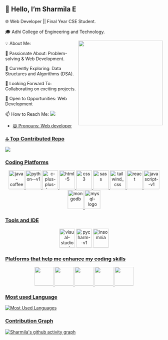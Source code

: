 ## 👋 Hello, I’m Sharmila E

🌐 Web Developer || Final Year CSE Student.

🎓 Adhi College of Engineering and Technology.

<img align='right' width='270' heigth='190' src='https://stephmason.com.au/assets/headergirl.png'>

💡 About Me:


🚀 Passionate About: Problem-solving & Web Development.

📖 Currently Exploring: Data Structures and Algorithms (DSA).

🎯 Looking Forward To: Collaborating on exciting projects.




   🌱 Open to Opportunities: Web Development
   
   📫 How to Reach Me:  <a href='www.linkedin.com/in/sharmila-elumalai-62297127b'>
  <img src='https://img.shields.io/badge/LinkedIn-0077B5?style=for-the-badge&logo=linkedin&logoColor=white'>

  
- 😄 Pronouns: Web developer

### 🔝 Top Contributed Repo
![](https://github-contributor-stats.vercel.app/api?username=Sharmila200444&limit=5&theme=flat&combine_all_yearly_contributions=true)


### Coding Platforms

<p align="center">
  <img width="50" height="60" src="https://img.icons8.com/color/48/java-coffee-cup-logo--v1.png" alt="java-coffee-cup-logo--v1"/>
  <img width="50" height="60" src="https://img.icons8.com/color/48/python--v1.png" alt="python--v1"/>
  <img width="50" height="60" src="https://img.icons8.com/fluency/48/c-plus-plus-logo.png" alt="c-plus-plus-logo"/>
  <img width="50" height="60" src="https://img.icons8.com/fluency/50/html-5.png" alt="html-5"/>
  <img width="50" height="60" src="https://img.icons8.com/color/50/css3.png" alt="css3"/>
  <img width="50" height="60" src="https://seeklogo.com/images/S/sass-logo-E41E7734A8-seeklogo.com.png" alt="sass"/>
  <img width="50" height="60" src="https://img.icons8.com/color/50/tailwind_css.png" alt="tailwind_css"/>
  <img width="50" height="60" src="https://seeklogo.com/images/R/react-logo-7B3CE81517-seeklogo.com.png" alt="react"/>
  <img width="50" height="60" src="https://img.icons8.com/color/50/javascript--v1.png" alt="javascript--v1"/>
  <img width="50" height="60" src="https://seeklogo.com/images/M/mongodb-logo-D13D67C930-seeklogo.com.png" alt="mongodb"/>
  <img width="50" height="60" src="https://img.icons8.com/fluency/50/mysql-logo.png" alt="mysql-logo"/>
</p>

### Tools and IDE

<p align="center">
  <img width="50" height="60" src="https://img.icons8.com/fluency/50/visual-studio-code-2019.png" alt="visual-studio-code-2019"/>
  <img width="50" height="60" src="https://img.icons8.com/color/50/pycharm--v1.png" alt="pycharm--v1"/>
  <img width="50" height="60" src="https://seeklogo.com/images/I/insomnia-logo-A35E09EB19-seeklogo.com.png" alt="insomnia"/>
</p>

### Platforms that help me enhance my coding skills

<p align="center">
  <img width="60" height="60" src="https://img.icons8.com/?size=512&id=O4SEeX66BY8o&format=png"/> 
  <img width="60" height="60" src="https://cdn.iconscout.com/icon/free/png-256/free-leetcode-logo-icon-download-in-svg-png-gif-file-formats--technology-social-media-vol-4-pack-logos-icons-2944960.png?f=webp"/> 
  <img width="60" height="60" src="https://media.geeksforgeeks.org/gfg-gg-logo.svg"/> 
  <img width="60" height="60" src="https://dmmy6mpbxgeck.cloudfront.net/68b82ab2-3e36-4428-aa21-6e5e2cd407c5/widget/8f96fa5f-3a91-4de7-8881-c62376b37acf"/>
  <img width="60" height="60" src="https://upload.wikimedia.org/wikipedia/commons/thumb/4/40/HackerRank_Icon-1000px.png/600px-HackerRank_Icon-1000px.png"/>  
</p> 


### Most used Language

![Most Used Languages](https://github-readme-stats.vercel.app/api/top-langs/?username=Sharmila200444&layout=compact)


### Contribution Graph

[![Sharmila's github activity graph](https://github-readme-activity-graph.vercel.app/graph?username=Sharmila200444&theme=dracula)](https://github.com/Sharmila200444/github-readme-activity-graph)

